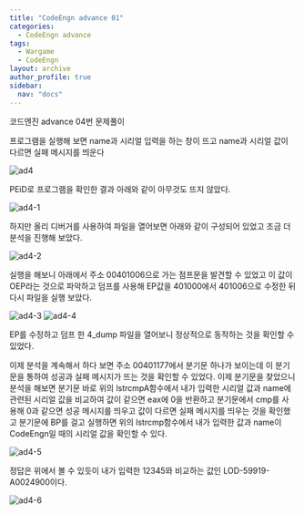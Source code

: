```yaml
---
title: "CodeEngn advance 01"
categories:
  - CodeEngn advance
tags:
  - Wargame
  - CodeEngn
layout: archive
author_profile: true
sidebar:
  nav: "docs"
---
```


코드엔진 advance 04번 문제풀이

프로그램을 실행해 보면 name과 시리얼 입력을 하는 창이 뜨고 name과 시리얼 값이 다르면 실패 메시지를 띄운다

![ad4](https://user-images.githubusercontent.com/91646923/135479993-6664671d-822a-4726-9bc2-99a9e25c83c2.JPG)

PEiD로 프로그램을 확인한 결과 아래와 같이 아무것도 뜨지 않았다.

![ad4-1](https://user-images.githubusercontent.com/91646923/135480005-b4281228-8aba-4e07-abe1-60f002c7e5c6.JPG)

하지만 올리 디버거를 사용하여 파일을 열어보면 아래와 같이 구성되어 있었고 조금 더 분석을 진행해 보았다.

![ad4-2](https://user-images.githubusercontent.com/91646923/135480013-ed924aef-d57d-4ba6-bd9d-bef6da4d41b9.JPG)

실행을 해보니 아래에서 주소 00401006으로 가는 점프문을 발견할 수 있었고 이 값이 OEP라는 것으로 파악하고 덤프를 사용해 EP값을 401000에서 401006으로 수정한 뒤 다시 파일을 실행 보았다.

![ad4-3](https://user-images.githubusercontent.com/91646923/135480024-b529ff43-56f4-4c0d-a940-9a48c8434dbf.JPG)
![ad4-4](https://user-images.githubusercontent.com/91646923/135480033-ee00f9a9-88b0-472d-a530-c0edea77e2ad.JPG)

EP를 수정하고 덤프 한 4_dump 파일을 열어보니 정상적으로 동작하는 것을 확인할 수 있었다.

이제 분석을 계속해서 하다 보면 주소 00401177에서 분기문 하나가 보이는데 이 분기문을 통하여 성공과 실패 메시지가 뜨는 것을 확인할 수 있었다. 이제 분기문을 찾았으니 분석을 해보면 분기문 바로 위의 lstrcmpA함수에서 내가 입력한 시리얼 값과 name에 관련된 시리얼 값을 비교하여 값이 같으면 eax에 0을 반환하고 분기문에서 cmp를 사용해 0과 같으면 성공 메시지를 띄우고 값이 다르면 실패 메시지를 띄우는 것을 확인했고 분기문에 BP를 걸고 실행하면 위의 lstrcmp함수에서 내가 입력한 값과 name이 CodeEngn일 때의 시리얼 값을 확인할 수 있다.

![ad4-5](https://user-images.githubusercontent.com/91646923/135480057-636bad01-8999-4ea9-ab2f-b3aa4e56267a.JPG)

정답은 위에서 볼 수 있듯이 내가 입력한 12345와 비교하는 값인 LOD-59919-A0024900이다.

![ad4-6](https://user-images.githubusercontent.com/91646923/135480115-d2f6bf3d-845c-4c34-9d84-122daa89a411.JPG)

